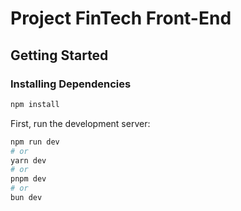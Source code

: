 # Project FinTech Front-End

## Getting Started

### Installing Dependencies

```bash
npm install
```

First, run the development server:

```bash
npm run dev
# or
yarn dev
# or
pnpm dev
# or
bun dev
```

